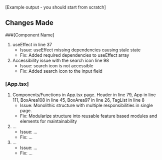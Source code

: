 [Example output - you should start from scratch]

## Changes Made

###[Component Name]

1. useEffect in line 37
   - Issue: useEffect missing dependencies causing stale state
   - Fix: Added required dependencies to useEffect array
2. Accessibility issue with the search icon line 98
   - Issue: search icon is not accessible
   - Fix: Added search icon to the input field

### [App.tsx]

1. Components/Functions in App.tsx page.
   Header in line 79, App in line 111, BoxArea108 in line 45,
   BoxArea97 in line 26, TagList in line 8
   - Issue: Monolithic structure with multiple responsibilities in single page.
   - Fix: Modularize structure into reusable feature based modules and elements for maintainability
2. ...
   - Issue: ...
   - Fix: ...
3. ...
   - Issue: ...
   - Fix: ...
